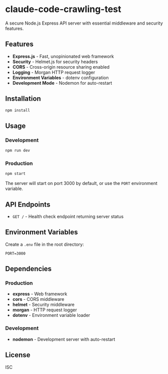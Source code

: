 # claude-code-crawling-test

A secure Node.js Express API server with essential middleware and security features.

## Features

- **Express.js** - Fast, unopinionated web framework
- **Security** - Helmet.js for security headers
- **CORS** - Cross-origin resource sharing enabled
- **Logging** - Morgan HTTP request logger
- **Environment Variables** - dotenv configuration
- **Development Mode** - Nodemon for auto-restart

## Installation

```bash
npm install
```

## Usage

### Development
```bash
npm run dev
```

### Production
```bash
npm start
```

The server will start on port 3000 by default, or use the `PORT` environment variable.

## API Endpoints

- `GET /` - Health check endpoint returning server status

## Environment Variables

Create a `.env` file in the root directory:

```env
PORT=3000
```

## Dependencies

### Production
- **express** - Web framework
- **cors** - CORS middleware
- **helmet** - Security middleware
- **morgan** - HTTP request logger
- **dotenv** - Environment variable loader

### Development
- **nodemon** - Development server with auto-restart

## License

ISC